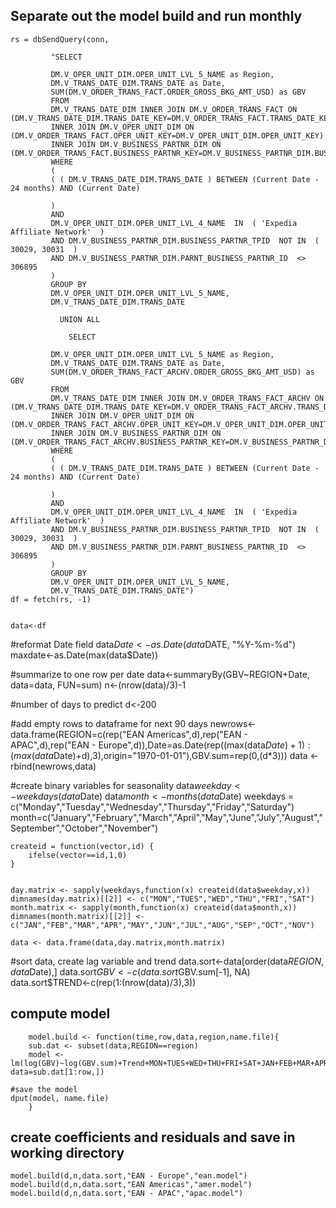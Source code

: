 ## Separate out the model build and run monthly
	
	rs = dbSendQuery(conn, 

             "SELECT

             DM.V_OPER_UNIT_DIM.OPER_UNIT_LVL_5_NAME as Region,
             DM.V_TRANS_DATE_DIM.TRANS_DATE as Date,
             SUM(DM.V_ORDER_TRANS_FACT.ORDER_GROSS_BKG_AMT_USD) as GBV
             FROM
             DM.V_TRANS_DATE_DIM INNER JOIN DM.V_ORDER_TRANS_FACT ON (DM.V_TRANS_DATE_DIM.TRANS_DATE_KEY=DM.V_ORDER_TRANS_FACT.TRANS_DATE_KEY)
             INNER JOIN DM.V_OPER_UNIT_DIM ON (DM.V_ORDER_TRANS_FACT.OPER_UNIT_KEY=DM.V_OPER_UNIT_DIM.OPER_UNIT_KEY)
             INNER JOIN DM.V_BUSINESS_PARTNR_DIM ON (DM.V_ORDER_TRANS_FACT.BUSINESS_PARTNR_KEY=DM.V_BUSINESS_PARTNR_DIM.BUSINESS_PARTNR_KEY)                
             WHERE
             (
             ( ( DM.V_TRANS_DATE_DIM.TRANS_DATE ) BETWEEN (Current Date - 24 months) AND (Current Date)

             )
             AND
             DM.V_OPER_UNIT_DIM.OPER_UNIT_LVL_4_NAME  IN  ( 'Expedia Affiliate Network'  )
             AND DM.V_BUSINESS_PARTNR_DIM.BUSINESS_PARTNR_TPID  NOT IN  ( 30029, 30031  )
             AND DM.V_BUSINESS_PARTNR_DIM.PARNT_BUSINESS_PARTNR_ID  <>  306895
             )
             GROUP BY
             DM.V_OPER_UNIT_DIM.OPER_UNIT_LVL_5_NAME, 
             DM.V_TRANS_DATE_DIM.TRANS_DATE

  	           UNION ALL

    	         SELECT

             DM.V_OPER_UNIT_DIM.OPER_UNIT_LVL_5_NAME as Region,
             DM.V_TRANS_DATE_DIM.TRANS_DATE as Date,
             SUM(DM.V_ORDER_TRANS_FACT_ARCHV.ORDER_GROSS_BKG_AMT_USD) as GBV
             FROM
             DM.V_TRANS_DATE_DIM INNER JOIN DM.V_ORDER_TRANS_FACT_ARCHV ON (DM.V_TRANS_DATE_DIM.TRANS_DATE_KEY=DM.V_ORDER_TRANS_FACT_ARCHV.TRANS_DATE_KEY)
             INNER JOIN DM.V_OPER_UNIT_DIM ON (DM.V_ORDER_TRANS_FACT_ARCHV.OPER_UNIT_KEY=DM.V_OPER_UNIT_DIM.OPER_UNIT_KEY)
             INNER JOIN DM.V_BUSINESS_PARTNR_DIM ON (DM.V_ORDER_TRANS_FACT_ARCHV.BUSINESS_PARTNR_KEY=DM.V_BUSINESS_PARTNR_DIM.BUSINESS_PARTNR_KEY)
             WHERE
             (
             ( ( DM.V_TRANS_DATE_DIM.TRANS_DATE ) BETWEEN (Current Date - 24 months) AND (Current Date)

             )
             AND
             DM.V_OPER_UNIT_DIM.OPER_UNIT_LVL_4_NAME  IN  ( 'Expedia Affiliate Network'  )
             AND DM.V_BUSINESS_PARTNR_DIM.BUSINESS_PARTNR_TPID  NOT IN  ( 30029, 30031  )
             AND DM.V_BUSINESS_PARTNR_DIM.PARNT_BUSINESS_PARTNR_ID  <>  306895
             )
             GROUP BY
             DM.V_OPER_UNIT_DIM.OPER_UNIT_LVL_5_NAME, 
             DM.V_TRANS_DATE_DIM.TRANS_DATE")
	df = fetch(rs, -1)


	data<-df

#reformat Date field
	data$Date<-as.Date(data$DATE, "%Y-%m-%d")
	maxdate<-as.Date(max(data$Date))

#summarize to one row per date
	data<-summaryBy(GBV~REGION+Date, data=data, FUN=sum)
	n<-(nrow(data)/3)-1

#number of days to predict
	d<-200

#add empty rows to dataframe for next 90 days
	newrows<-data.frame(REGION=c(rep("EAN Americas",d),rep("EAN - APAC",d),rep("EAN - Europe",d)),Date=as.Date(rep((max(data$Date)+1):(max(data$Date)+d),3),origin="1970-01-01"),GBV.sum=rep(0,(d*3)))
	data <- rbind(newrows,data)

#create binary variables for seasonality
	data$weekday<-weekdays(data$Date)
	data$month<-months(data$Date)
	weekdays = c("Monday","Tuesday","Wednesday","Thursday","Friday","Saturday")
	month=c("January","February","March","April","May","June","July","August","September","October","November")


	createid = function(vector,id) {
		ifelse(vector==id,1,0)
	}


	day.matrix <- sapply(weekdays,function(x) createid(data$weekday,x))
	dimnames(day.matrix)[[2]] <- c("MON","TUES","WED","THU","FRI","SAT")
	month.matrix <- sapply(month,function(x) createid(data$month,x))
	dimnames(month.matrix)[[2]] <- c("JAN","FEB","MAR","APR","MAY","JUN","JUL","AUG","SEP","OCT","NOV") 

	data <- data.frame(data,day.matrix,month.matrix)

#sort data, create lag variable and trend
	data.sort<-data[order(data$REGION, data$Date),]
	data.sort$GBV<-c(data.sort$GBV.sum[-1], NA)
	data.sort$TREND<-c(rep(1:(nrow(data)/3),3))
## compute model
		model.build <- function(time,row,data,region,name.file){
		sub.dat <- subset(data,REGION==region)
		model <- lm(log(GBV)~log(GBV.sum)+Trend+MON+TUES+WED+THU+FRI+SAT+JAN+FEB+MAR+APR+MAY+JUN+JUL+AUG+SEP+OCT+NOV, 	data=sub.dat[1:row,])

	#save the model		
	dput(model, name.file)
		}

## create coefficients and residuals and save in working directory

	model.build(d,n,data.sort,"EAN - Europe","ean.model")
	model.build(d,n,data.sort,"EAN Americas","amer.model")
	model.build(d,n,data.sort,"EAN - APAC","apac.model")
